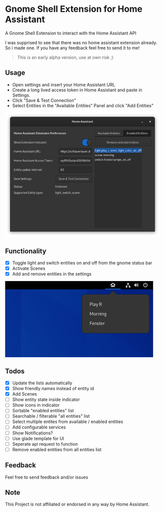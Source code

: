 # Gnome Shell Extension for Home Assistant

A Gnome Shell Extension to interact with the Home Assistant API

I was supprised to see that there was no home assistant extension already.
So i made one.
If you have any feedback feel free to send it to me!

> This is an early alpha version, use at own risk ;)

## Usage

- Open settings and insert your Home Assistant URL
- Create a long lived access token in Home Assistant and paste in Settings.
- Click "Save & Test Connection"
- Select Entities in the "Available Entities" Panel and click "Add Entities"

![Settings](images/settings.png)

## Functionality

- [x] Toggle light and switch entities on and off from the gnome status bar
- [x] Activate Scenes
- [x] Add and remove entities in the settings

![Indicator.png](images/indicator.png)

## Todos

- [x] Update the lists automatically
- [x] Show friendly names instead of entity id
- [x] Add Scenes
- [ ] Show entity state inside indicator
- [ ] Show icons in indicator
- [ ] Sortable "enabled entities" list
- [ ] Searchable / filterable "all entities" list
- [ ] Select multiple entites from available / enabled entities
- [ ] Add configurable services
- [ ] Show Notifications?
- [ ] Use glade template for UI
- [ ] Seperate api request to function
- [ ] Remove enabled entities from all entities list

## Feedback

Feel free to send feedback and/or issues

## Note

This Project is not affiliated or endorsed in any way by Home Assistant.
